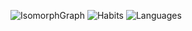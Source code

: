 ![IsomorphGraph](https://github.com/Raqhael/Raqhael/blob/main/metrics.plugin.isocalendar.svg)
![Habits](https://github.com/Raqhael/Raqhael/blob/main/metrics.plugin.habits.facts.svg)
![Languages](https://github.com/Raqhael/Raqhael/blob/main/metrics.classic.svg)

